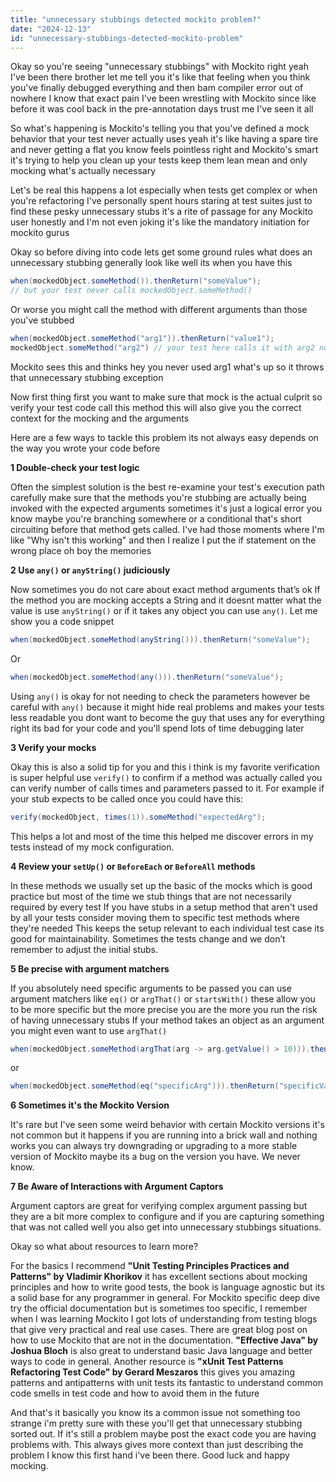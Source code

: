```yaml
---
title: "unnecessary stubbings detected mockito problem?"
date: "2024-12-13"
id: "unnecessary-stubbings-detected-mockito-problem"
---
```


Okay so you're seeing "unnecessary stubbings" with Mockito right yeah I've been there brother let me tell you it's like that feeling when you think you've finally debugged everything and then bam compiler error out of nowhere I know that exact pain I've been wrestling with Mockito since like before it was cool back in the pre-annotation days trust me I've seen it all

So what's happening is Mockito's telling you that you've defined a mock behavior that your test never actually uses yeah it's like having a spare tire and never getting a flat you know feels pointless right and Mockito's smart it's trying to help you clean up your tests keep them lean mean and only mocking what's actually necessary

Let's be real this happens a lot especially when tests get complex or when you're refactoring I've personally spent hours staring at test suites just to find these pesky unnecessary stubs it's a rite of passage for any Mockito user honestly and I'm not even joking it's like the mandatory initiation for mockito gurus

Okay so before diving into code lets get some ground rules what does an unnecessary stubbing generally look like well its when you have this

```java
when(mockedObject.someMethod()).thenReturn("someValue");
// but your test never calls mockedObject.someMethod()
```

Or worse you might call the method with different arguments than those you've stubbed

```java
when(mockedObject.someMethod("arg1")).thenReturn("value1");
mockedObject.someMethod("arg2") // your test here calls it with arg2 not arg1
```
Mockito sees this and thinks hey you never used arg1 what's up so it throws that unnecessary stubbing exception

Now first thing first you want to make sure that mock is the actual culprit so verify your test code call this method this will also give you the correct context for the mocking and the arguments

Here are a few ways to tackle this problem its not always easy depends on the way you wrote your code before

**1 Double-check your test logic**

Often the simplest solution is the best re-examine your test's execution path carefully make sure that the methods you're stubbing are actually being invoked with the expected arguments sometimes it's just a logical error you know maybe you're branching somewhere or a conditional that's short circuiting before that method gets called. I've had those moments where I'm like "Why isn't this working" and then I realize I put the if statement on the wrong place oh boy the memories

**2  Use `any()` or `anyString()` judiciously**

Now sometimes you do not care about exact method arguments that’s ok If the method you are mocking accepts a String and it doesnt matter what the value is use `anyString()` or if it takes any object you can use `any()`. Let me show you a code snippet

```java
when(mockedObject.someMethod(anyString())).thenReturn("someValue");
```

Or

```java
when(mockedObject.someMethod(any())).thenReturn("someValue");
```

Using `any()` is okay for not needing to check the parameters however be careful with `any()` because it might hide real problems and makes your tests less readable you dont want to become the guy that uses any for everything right its bad for your code and you'll spend lots of time debugging later

**3  Verify your mocks**

Okay this is also a solid tip for you and this i think is my favorite verification is super helpful use `verify()` to confirm if a method was actually called you can verify number of calls times and parameters passed to it. For example if your stub expects to be called once you could have this:

```java
verify(mockedObject, times(1)).someMethod("expectedArg");
```
This helps a lot and most of the time this helped me discover errors in my tests instead of my mock configuration.

**4  Review your `setUp()` or `BeforeEach` or `BeforeAll` methods**

In these methods we usually set up the basic of the mocks which is good practice but most of the time we stub things that are not necessarily required by every test If you have stubs in a setup method that aren't used by all your tests consider moving them to specific test methods where they're needed This keeps the setup relevant to each individual test case its good for maintainability. Sometimes the tests change and we don’t remember to adjust the initial stubs.

**5  Be precise with argument matchers**

If you absolutely need specific arguments to be passed you can use argument matchers like `eq()` or `argThat()` or `startsWith()` these allow you to be more specific but the more precise you are the more you run the risk of having unnecessary stubs If your method takes an object as an argument you might even want to use `argThat()`

```java
when(mockedObject.someMethod(argThat(arg -> arg.getValue() > 10))).thenReturn("someValue");
```
or
```java
when(mockedObject.someMethod(eq("specificArg"))).thenReturn("specificValue");
```

**6 Sometimes it's the Mockito Version**

It's rare but I've seen some weird behavior with certain Mockito versions it's not common but it happens if you are running into a brick wall and nothing works you can always try downgrading or upgrading to a more stable version of Mockito maybe its a bug on the version you have. We never know.

**7  Be Aware of Interactions with Argument Captors**

Argument captors are great for verifying complex argument passing but they are a bit more complex to configure and if you are capturing something that was not called well you also get into unnecessary stubbings situations.

Okay so what about resources to learn more?

For the basics I recommend **"Unit Testing Principles Practices and Patterns" by Vladimir Khorikov** it has excellent sections about mocking principles and how to write good tests, the book is language agnostic but its a solid base for any programmer in general. For Mockito specific deep dive try the official documentation but is sometimes too specific, I remember when I was learning Mockito I got lots of understanding from testing blogs that give very practical and real use cases. There are great blog post on how to use Mockito that are not in the documentation. **"Effective Java" by Joshua Bloch** is also great to understand basic Java language and better ways to code in general. Another resource is **"xUnit Test Patterns Refactoring Test Code" by Gerard Meszaros** this gives you amazing patterns and antipatterns with unit tests its fantastic to understand common code smells in test code and how to avoid them in the future

And that's it basically you know its a common issue not something too strange i'm pretty sure with these you'll get that unnecessary stubbing sorted out. If it's still a problem maybe post the exact code you are having problems with. This always gives more context than just describing the problem I know this first hand i've been there. Good luck and happy mocking.
